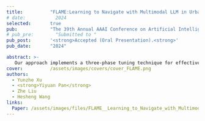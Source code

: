 ```yaml
---
title:          "FLAME:Learning to Navigate with Multimodal LLM in Urban Environments"
# date:           2024
selected:       true
pub:            "The 39th Annual AAAI Conference on Artificial Intelligence (AAAI).<br>"
# pub_pre:        "Submitted to "
pub_post:       '<strong>Accepted (Oral Presentation).<strong>'
pub_date:       "2024"

abstract: >-
   Our approach implements a three-phase tuning technique for effective adaptation to navigation tasks, including single perception tuning for street view description, multiple perception tuning for route summarization, and end-to-end training on VLN datasets. This work showcases the potential of Multimodal LLMs (MLLMs) in complex navigation tasks, representing an advancement towards applications of MLLMs in the field of embodied intelligence.
cover:          /assets/images/covers/cover_FLAME.png
authors:
  - Yunzhe Xu
  - <strong>Yiyuan Pan</strong>
  - Zhe Liu
  - Hesheng Wang
links:
  Paper: /assets/images/files/FLAME__Learning_to_Navigate_with_Multimodal_LLM_in_Urban_Environments.pdf
---
```

